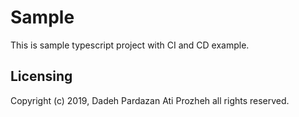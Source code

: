 # Sample

This is sample typescript project with CI and CD example.

## Licensing

Copyright (c) 2019, Dadeh Pardazan Ati Prozheh all rights reserved.

